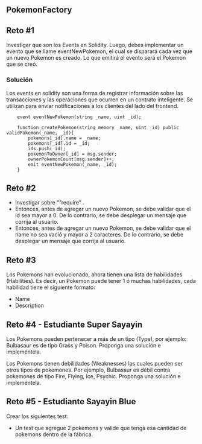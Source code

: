 ## PokemonFactory

## Reto #1
Investigar que son los Events en Solidity. Luego, debes implementar un evento que se llame eventNewPokemon, el cual se disparará cada vez que un nuevo Pokemon es creado.  Lo que emitirá el evento será el Pokemon que se creó. 

### Solución
Los events en solidity son una forma de registrar información sobre las transacciones y las operaciones que ocurren en un contrato inteligente. Se utilizan para enviar notificaciones a los clientes del lado del frontend. 
```solidity
    event eventNewPokemon(string _name, uint _id);

    function createPokemon(string memory _name, uint _id) public validPokemon(_name, _id){
        pokemons[_id].name = _name;
        pokemons[_id].id = _id;
        ids.push(_id);
        pokemonToOwner[_id] = msg.sender;
        ownerPokemonCount[msg.sender]++;
        emit eventNewPokemon(_name, _id);
    }
```

## Reto #2

- Investigar sobre “”require” .
- Entonces, antes de agregar un nuevo Pokemon,  se debe validar que el id sea mayor a 0. De lo contrario, se debe desplegar un mensaje que corrija al usuario.
- Entonces, antes de agregar un nuevo Pokemon,  se debe validar que el name no sea vació y mayor a 2 caracteres. De lo contrario, se debe desplegar un mensaje que corrija al usuario.

## Reto #3
Los Pokemons han evolucionado, ahora tienen una lista de habilidades (Habilities). Es decir, un Pokemon puede tener 1 ó muchas habilidades, cada habilidad tiene el siguiente formato:
- Name
- Description 


## Reto #4 - Estudiante Super Sayayin
Los Pokemons  pueden pertenecer a más de un tipo (Type), por ejemplo: Bulbasaur es de tipo Grass y Poison. Proponga una solución e impleméntela. 

Los Pokemons  tienen debilidades (Weaknesses) las cuales pueden ser otros tipos de pokemones. Por ejemplo,  Bulbasaur es débil contra pokemones de tipo Fire, Flying, Ice, Psychic. Proponga una solución e impleméntela.

 
## Reto #5 - Estudiante Sayayin Blue
Crear los siguientes test:

- Un test que agregue 2 pokemons y valide que tenga esa cantidad de pokemons dentro de la fábrica.

